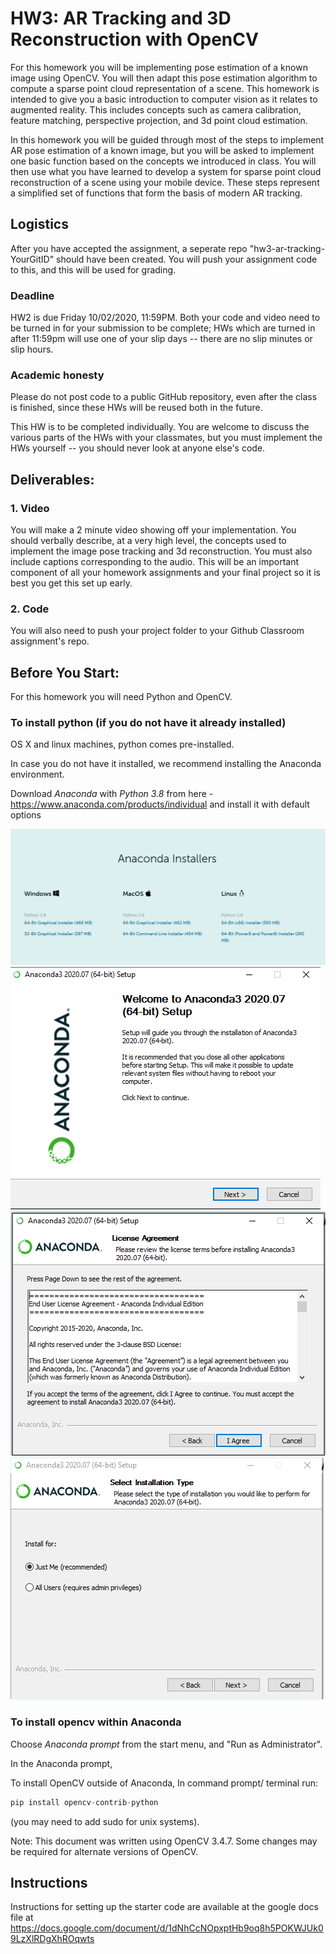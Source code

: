 # HW3: AR Tracking and 3D Reconstruction with OpenCV

For this homework you will be implementing pose estimation of a known image using OpenCV. You will then adapt this pose estimation algorithm to compute a sparse point cloud representation of a scene. This homework is intended to give you a basic introduction to computer vision as it relates to augmented reality. This includes concepts such as camera calibration, feature matching, perspective projection, and 3d point cloud estimation. 

In this homework you will be guided through most of the steps to implement AR pose estimation of a known image, but you will be asked to implement one basic function based on the concepts we introduced in class. You will then use what you have learned to develop a system for sparse point cloud reconstruction of a scene using your mobile device. These steps represent a simplified set of functions that form the basis of modern AR tracking. 


 

## Logistics

After you have accepted the assignment, a seperate repo "hw3-ar-tracking-YourGitID" should have been created. You will push your assignment code to this, and this will be used for grading.

### Deadline

HW2 is due Friday 10/02/2020, 11:59PM. Both your code and video need to be turned in for your submission to be complete; HWs which are turned in after 11:59pm will use one of your slip days -- there are no slip minutes or slip hours.

### Academic honesty
Please do not post code to a public GitHub repository, even after the class is finished, since these HWs will be reused both  in the future.

This HW is to be completed individually. You are welcome to discuss the various parts of the HWs with your classmates, but you must implement the HWs yourself -- you should never look at anyone else's code.

## Deliverables:

### 1. Video

You will make a 2 minute video showing off your implementation. You should verbally describe, at a very high level, the concepts used to implement the image pose tracking and 3d reconstruction. You must also include captions corresponding to the audio. This will be an important component of all your homework assignments and your final project so it is best you get this set up early. 

### 2. Code
You will also need to push your project folder to your Github Classroom assignment's repo.


## Before You Start:
For this homework you will need Python and OpenCV. 

### To install python (if you do not have it already installed)

OS X and linux machines, python comes pre-installed. 

In case you do not have it installed, we recommend installing the Anaconda environment.

Download _Anaconda_ with _Python 3.8_ from here - https://www.anaconda.com/products/individual and install it with default options

![inst1.png](/Instructions/inst1.PNG)
![inst2.png](/Instructions/inst2.PNG)
![inst3.png](/Instructions/inst3.PNG)
![inst4.png](/Instructions/inst4.PNG)

### To install opencv within Anaconda

Choose _Anaconda prompt_ from the start menu, and "Run as Administrator".

In the Anaconda prompt, 



To install OpenCV outside of Anaconda, In command prompt/ terminal run:

```python
pip install opencv-contrib-python
```
(you may need to add sudo for unix systems). 

Note: This document was written using OpenCV 3.4.7. Some changes may be required for alternate versions of OpenCV.

## Instructions

Instructions for setting up the starter code are available at the google docs file at https://docs.google.com/document/d/1dNhCcNOpxptHb9oq8h5POKWJUk09LzXlRDgXhROqwts



